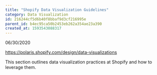 ```yaml
---
title: "Shopify Data Visualization Guidelines"
category: Data Visualization
id: 216244cf5d6b40f8bbaf9d3cf216995e
parent_id: b4ec95ca50b2453eb262a354ae23a390
created_at: 1593543088317
---
```


06/30/2020

https://polaris.shopify.com/design/data-visualizations

This section outlines data visualization practices at Shopify and how to leverage them.
    